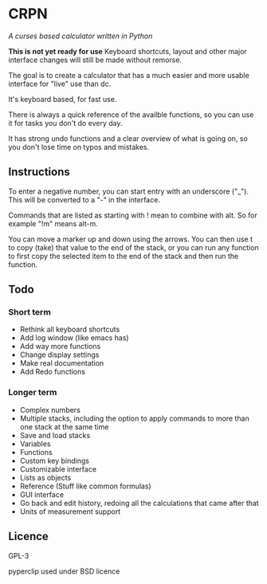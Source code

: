 # CRPN
*A curses based calculator written in Python*

**This is not yet ready for use**
Keyboard shortcuts, layout and other major interface changes will still be made
without remorse.

The goal is to create a calculator that has a much easier and more usable
interface for "live" use than dc.

It's keyboard based, for fast use.

There is always a quick reference of the availble functions, so you can use it
for tasks you don't do every day.

It has strong undo functions and a clear overview of what is going on, so you
don't lose time on typos and mistakes.

## Instructions
To enter a negative number, you can start entry with an underscore ("_"). This
will be converted to a "-" in the interface.

Commands that are listed as starting with ! mean to combine with alt. So for
example "!m" means alt-m.

You can move a marker up and down using the arrows. You can then use t to copy
(take) that value to the end of the stack, or you can run any function to first
copy the selected item to the end of the stack and then run the function.

## Todo
### Short term
 * Rethink all keyboard shortcuts
 * Add log window (like emacs has)
 * Add way more functions
 * Change display settings
 * Make real documentation
 * Add Redo functions

### Longer term
 * Complex numbers
 * Multiple stacks, including the option to apply commands to more than one
   stack at the same time
 * Save and load stacks
 * Variables
 * Functions
 * Custom key bindings
 * Customizable interface
 * Lists as objects
 * Reference (Stuff like common formulas)
 * GUI interface
 * Go back and edit history, redoing all the calculations that came after that
 * Units of measurement support

## Licence
GPL-3

pyperclip used under BSD licence
